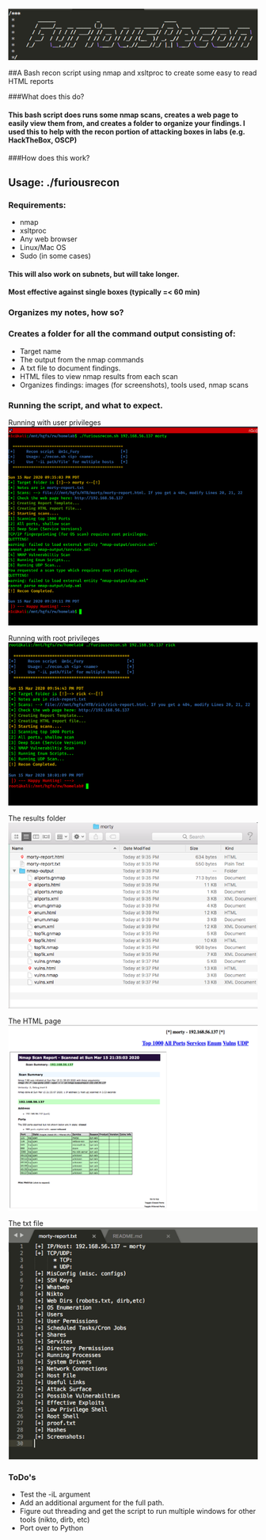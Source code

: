 ![Banner](https://github.com/n1cfury/FuriousRecon/blob/master/images/banner.png)
                                                                  
##A Bash recon script using nmap and xsltproc to create some easy to read HTML reports

###What does this do?
#### This bash script does runs some nmap scans, creates a web page to easily view them from, and creates a folder to organize your findings. I used this to help with the recon portion of attacking boxes in labs (e.g. HackTheBox, OSCP)

###How does this work?

## Usage: ./furiousrecon <target> <foldername>

### Requirements: 
  - nmap
  - xsltproc
  - Any web browser
  - Linux/Mac OS
  - Sudo (in some cases)
  
#### This will also work on subnets, but will take longer.
#### Most effective against single boxes (typically =< 60 min)

### Organizes my notes, how so?
### Creates a folder for all the command output consisting of: 

- Target name
- The output from the nmap commands
- A txt file to document findings.
- HTML files to view nmap results from each scan
- Organizes findings: images (for screenshots), tools used, nmap scans



### Running the script, and what to expect.

Running with user privileges
![Running as a low priv user](https://github.com/n1cfury/FuriousRecon/blob/master/images/asuser.png)

Running with root privileges
![Running as Root](https://github.com/n1cfury/FuriousRecon/blob/master/images/asroot.png)

The results folder
![The Results Folder](https://github.com/n1cfury/FuriousRecon/blob/master/images/mortyfolder.png)

The HTML page
![The HTML page](https://github.com/n1cfury/FuriousRecon/blob/master/images/htmlpage.png)

The txt file
![The text file](https://github.com/n1cfury/FuriousRecon/blob/master/images/textfile.png)

### ToDo's
- Test the -iL argument
- Add an additional argument for the full path.
- Figure out threading and get the script to run multiple windows for other tools (nikto, dirb, etc)
- Port over to Python
